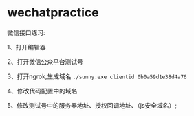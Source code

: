 # wechatpractice
微信接口练习:

1、打开编辑器

2、打开微信公众平台测试号

3、打开ngrok,生成域名 `./sunny.exe clientid 0b0a59d1e38d4a76`

4、修改代码配置中的域名

5、修改测试号中的服务器地址、授权回调地址、（js安全域名）;
